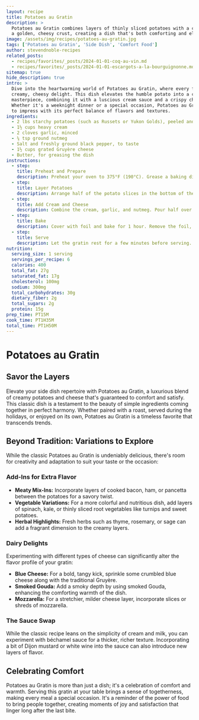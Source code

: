 ```yaml
---
layout: recipe
title: Potatoes au Gratin
description: >
  Potatoes au Gratin combines layers of thinly sliced potatoes with a creamy sauce and
  a golden, cheesy crust, creating a dish that's both comforting and elegant.
image: /assets/img/recipes/potatoes-au-gratin.jpg
tags: ['Potatoes au Gratin', 'Side Dish', 'Comfort Food']
author: stevendnoble-recipes
related_posts:
  - recipes/favorites/_posts/2024-01-01-coq-au-vin.md
  - recipes/favorites/_posts/2024-01-01-escargots-a-la-bourguignonne.md
sitemap: true
hide_description: true
intro: >
  Dive into the heartwarming world of Potatoes au Gratin, where every forkful is a
  creamy, cheesy delight. This dish elevates the humble potato into a culinary
  masterpiece, combining it with a luscious cream sauce and a crispy cheese topping.
  Whether it's a weeknight dinner or a special occasion, Potatoes au Gratin is sure
  to impress with its perfect balance of flavors and textures.
ingredients:
  - 2 lbs starchy potatoes (such as Russets or Yukon Golds), peeled and thinly sliced
  - 1½ cups heavy cream
  - 2 cloves garlic, minced
  - ¼ tsp ground nutmeg
  - Salt and freshly ground black pepper, to taste
  - 1½ cups grated Gruyère cheese
  - Butter, for greasing the dish
instructions:
  - step:
    title: Preheat and Prepare
    description: Preheat your oven to 375°F (190°C). Grease a baking dish with butter.
  - step:
    title: Layer Potatoes
    description: Arrange half of the potato slices in the bottom of the dish, slightly overlapping. Season with salt and pepper.
  - step:
    title: Add Cream and Cheese
    description: Combine the cream, garlic, and nutmeg. Pour half over the potatoes and sprinkle with half of the cheese. Repeat layers.
  - step:
    title: Bake
    description: Cover with foil and bake for 1 hour. Remove the foil, increase the oven temperature to 425°F (220°C), and bake for an additional 15-20 minutes or until the top is golden and bubbly.
  - step:
    title: Serve
    description: Let the gratin rest for a few minutes before serving. Enjoy the creamy, cheesy goodness!
nutrition:
  serving_size: 1 serving
  servings_per_recipe: 6
  calories: 400
  total_fat: 27g
  saturated_fat: 17g
  cholesterol: 100mg
  sodium: 300mg
  total_carbohydrates: 30g
  dietary_fiber: 2g
  total_sugars: 2g
  protein: 15g
prep_time: PT15M
cook_time: PT1H35M
total_time: PT1H50M
---
```


# Potatoes au Gratin

## Savor the Layers

Elevate your side dish repertoire with Potatoes au Gratin, a luxurious blend of creamy potatoes and cheese that's guaranteed to comfort and satisfy. This classic dish is a testament to the beauty of simple ingredients coming together in perfect harmony. Whether paired with a roast, served during the holidays, or enjoyed on its own, Potatoes au Gratin is a timeless favorite that transcends trends.

## Beyond Tradition: Variations to Explore

While the classic Potatoes au Gratin is undeniably delicious, there's room for creativity and adaptation to suit your taste or the occasion:

### Add-Ins for Extra Flavor

* **Meaty Mix-Ins:** Incorporate layers of cooked bacon, ham, or pancetta between the potatoes for a savory twist.
* **Vegetable Variations:** For a more colorful and nutritious dish, add layers of spinach, kale, or thinly sliced root vegetables like turnips and sweet potatoes.
* **Herbal Highlights:** Fresh herbs such as thyme, rosemary, or sage can add a fragrant dimension to the creamy layers.

### Dairy Delights

Experimenting with different types of cheese can significantly alter the flavor profile of your gratin:

* **Blue Cheese:** For a bold, tangy kick, sprinkle some crumbled blue cheese along with the traditional Gruyère.
* **Smoked Gouda:** Add a smoky depth by using smoked Gouda, enhancing the comforting warmth of the dish.
* **Mozzarella:** For a stretchier, milder cheese layer, incorporate slices or shreds of mozzarella.

### The Sauce Swap

While the classic recipe leans on the simplicity of cream and milk, you can experiment with béchamel sauce for a thicker, richer texture. Incorporating a bit of Dijon mustard or white wine into the sauce can also introduce new layers of flavor.

## Celebrating Comfort

Potatoes au Gratin is more than just a dish; it's a celebration of comfort and warmth. Serving this gratin at your table brings a sense of togetherness, making every meal a special occasion. It's a reminder of the power of food to bring people together, creating moments of joy and satisfaction that linger long after the last bite.
